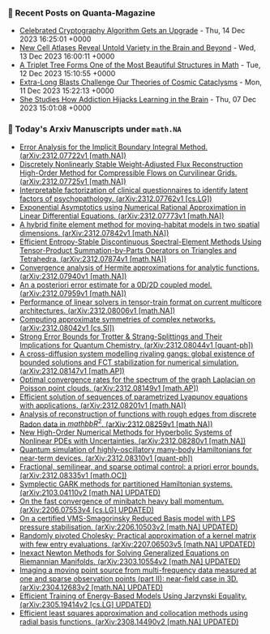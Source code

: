 ### 📝 Recent Posts on Quanta-Magazine
<!-- quanta starts -->
* <a href="https://www.quantamagazine.org/celebrated-cryptography-algorithm-gets-an-upgrade-20231214/">Celebrated Cryptography Algorithm Gets an Upgrade</a> - Thu, 14 Dec 2023 16:25:01 +0000
* <a href="https://www.quantamagazine.org/new-cell-atlases-reveal-untold-variety-in-the-brain-and-beyond-20231213/">New Cell Atlases Reveal Untold Variety in the Brain and Beyond</a> - Wed, 13 Dec 2023 16:00:11 +0000
* <a href="https://www.quantamagazine.org/a-triplet-tree-forms-one-of-the-most-beautiful-structures-in-math-20231212/">A Triplet Tree Forms One of the Most Beautiful Structures in Math</a> - Tue, 12 Dec 2023 15:10:55 +0000
* <a href="https://www.quantamagazine.org/extra-long-blasts-challenge-our-theories-of-cosmic-cataclysms-20231211/">Extra-Long Blasts Challenge Our Theories of Cosmic Cataclysms</a> - Mon, 11 Dec 2023 15:22:13 +0000
* <a href="https://www.quantamagazine.org/she-studies-how-addiction-hijacks-learning-in-the-brain-20231207/">She Studies How Addiction Hijacks Learning in the Brain</a> - Thu, 07 Dec 2023 15:01:08 +0000
<!-- quanta ends -->
### 📝 Today's Arxiv Manuscripts under ``math.NA``
<!-- arxiv-math-na starts -->
* <a href="http://arxiv.org/abs/2312.07722">Error Analysis for the Implicit Boundary Integral Method. (arXiv:2312.07722v1 [math.NA])</a>
* <a href="http://arxiv.org/abs/2312.07725">Discretely Nonlinearly Stable Weight-Adjusted Flux Reconstruction High-Order Method for Compressible Flows on Curvilinear Grids. (arXiv:2312.07725v1 [math.NA])</a>
* <a href="http://arxiv.org/abs/2312.07762">Interpretable factorization of clinical questionnaires to identify latent factors of psychopathology. (arXiv:2312.07762v1 [cs.LG])</a>
* <a href="http://arxiv.org/abs/2312.07773">Exponential Asymptotics using Numerical Rational Approximation in Linear Differential Equations. (arXiv:2312.07773v1 [math.NA])</a>
* <a href="http://arxiv.org/abs/2312.07842">A hybrid finite element method for moving-habitat models in two spatial dimensions. (arXiv:2312.07842v1 [math.NA])</a>
* <a href="http://arxiv.org/abs/2312.07874">Efficient Entropy-Stable Discontinuous Spectral-Element Methods Using Tensor-Product Summation-by-Parts Operators on Triangles and Tetrahedra. (arXiv:2312.07874v1 [math.NA])</a>
* <a href="http://arxiv.org/abs/2312.07940">Convergence analysis of Hermite approximations for analytic functions. (arXiv:2312.07940v1 [math.NA])</a>
* <a href="http://arxiv.org/abs/2312.07959">An a posteriori error estimate for a 0D/2D coupled model. (arXiv:2312.07959v1 [math.NA])</a>
* <a href="http://arxiv.org/abs/2312.08006">Performance of linear solvers in tensor-train format on current multicore architectures. (arXiv:2312.08006v1 [math.NA])</a>
* <a href="http://arxiv.org/abs/2312.08042">Computing approximate symmetries of complex networks. (arXiv:2312.08042v1 [cs.SI])</a>
* <a href="http://arxiv.org/abs/2312.08044">Strong Error Bounds for Trotter & Strang-Splittings and Their Implications for Quantum Chemistry. (arXiv:2312.08044v1 [quant-ph])</a>
* <a href="http://arxiv.org/abs/2312.08147">A cross-diffusion system modelling rivaling gangs: global existence of bounded solutions and FCT stabilization for numerical simulation. (arXiv:2312.08147v1 [math.AP])</a>
* <a href="http://arxiv.org/abs/2312.08149">Optimal convergence rates for the spectrum of the graph Laplacian on Poisson point clouds. (arXiv:2312.08149v1 [math.AP])</a>
* <a href="http://arxiv.org/abs/2312.08201">Efficient solution of sequences of parametrized Lyapunov equations with applications. (arXiv:2312.08201v1 [math.NA])</a>
* <a href="http://arxiv.org/abs/2312.08259">Analysis of reconstruction of functions with rough edges from discrete Radon data in $mathbb R^2$. (arXiv:2312.08259v1 [math.NA])</a>
* <a href="http://arxiv.org/abs/2312.08280">New High-Order Numerical Methods for Hyperbolic Systems of Nonlinear PDEs with Uncertainties. (arXiv:2312.08280v1 [math.NA])</a>
* <a href="http://arxiv.org/abs/2312.08310">Quantum simulation of highly-oscillatory many-body Hamiltonians for near-term devices. (arXiv:2312.08310v1 [quant-ph])</a>
* <a href="http://arxiv.org/abs/2312.08335">Fractional, semilinear, and sparse optimal control: a priori error bounds. (arXiv:2312.08335v1 [math.OC])</a>
* <a href="http://arxiv.org/abs/2103.04110">Symplectic GARK methods for partitioned Hamiltonian systems. (arXiv:2103.04110v2 [math.NA] UPDATED)</a>
* <a href="http://arxiv.org/abs/2206.07553">On the fast convergence of minibatch heavy ball momentum. (arXiv:2206.07553v4 [cs.LG] UPDATED)</a>
* <a href="http://arxiv.org/abs/2206.10503">On a certified VMS-Smagorinsky Reduced Basis model with LPS pressure stabilisation. (arXiv:2206.10503v2 [math.NA] UPDATED)</a>
* <a href="http://arxiv.org/abs/2207.06503">Randomly pivoted Cholesky: Practical approximation of a kernel matrix with few entry evaluations. (arXiv:2207.06503v5 [math.NA] UPDATED)</a>
* <a href="http://arxiv.org/abs/2303.10554">Inexact Newton Methods for Solving Generalized Equations on Riemannian Manifolds. (arXiv:2303.10554v2 [math.NA] UPDATED)</a>
* <a href="http://arxiv.org/abs/2304.12683">Imaging a moving point source from multi-frequency data measured at one and sparse observation points (part II): near-field case in 3D. (arXiv:2304.12683v2 [math.NA] UPDATED)</a>
* <a href="http://arxiv.org/abs/2305.19414">Efficient Training of Energy-Based Models Using Jarzynski Equality. (arXiv:2305.19414v2 [cs.LG] UPDATED)</a>
* <a href="http://arxiv.org/abs/2308.14490">Efficient least squares approximation and collocation methods using radial basis functions. (arXiv:2308.14490v2 [math.NA] UPDATED)</a>
<!-- arxiv-math-na ends -->
